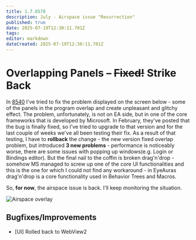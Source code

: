```yaml
---
title: 1.7.8578
description: July - Airspace issue "Resurrection"
published: true
date: 2025-07-19T12:30:11.701Z
tags: 
editor: markdown
dateCreated: 2025-07-19T12:30:11.701Z
---
```


# Overlapping Panels – ~~Fixed!~~ Strike Back
In [8540](/en/changelogs/8540) I've tried to fix the problem displayed on the screen below - some of the panels in the program overlap and create unpleasant and glitchy effect. 
The problem, unfortunately, is not on EA side, but in one of the core frameworks that is developed by Microsoft. In February, they've posted that the bug is finally fixed, so I've tried to upgrade to that version and for the last couple of weeks we've all been testing their fix. 
As a result of that testing, I have to **rollback** the change - the new version fixed overlap problem, but introduced **3 new problems** - performance is noticeably worse, there are some issues with popping up windows(e.g. Login or Bindings editor). But the final nail to the coffin is broken drag'n'drop - somehow MS managed to screw up one of the core UI functionalities and this is the one for which I could not find any workaround - in EyeAuras drag'n'drop is a core functionality used in Behavior Trees and Macros.

So, **for now**, the airspace issue is back. I'll keep monitoring the situation.

![Airspace overlay](https://s3.eyeauras.net/media/2025/07/NVIDIA_Overlay_12OOp0cDXluiCemA.png)

## Bugfixes/Improvements
- [UI] Rolled back to WebView2 